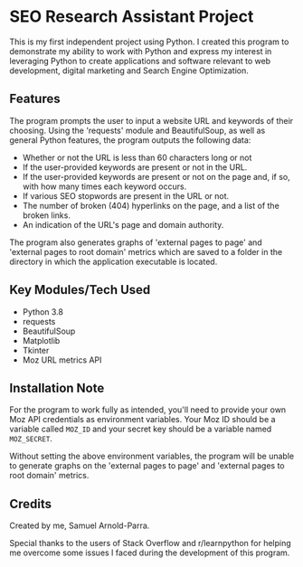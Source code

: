 <h1>SEO Research Assistant Project</h1>

This is my first independent project using Python. I 
created this program to demonstrate my ability to work 
with Python and express my interest in leveraging Python 
to create applications and software relevant to web 
development, digital marketing and Search Engine Optimization.

## Features
The program prompts the user to input a website URL and 
keywords of their choosing. Using the 'requests' module and 
BeautifulSoup, as well as general Python features, the 
program outputs the following data:
* Whether or not the URL is less than 60 characters long or 
not
* If the user-provided keywords are present or not in the 
URL.
* If the user-provided keywords are present or not on the 
  page and, if so, with how many times each keyword occurs.
* If various SEO stopwords are present in the URL or not.
* The number of broken (404) hyperlinks on the page, and 
a list of the broken links.
* An indication of the URL's page and domain authority.

The program also generates graphs of 'external pages to page'
 and 'external pages to root domain' metrics which are saved 
to a folder in the directory in which the application executable
 is located.

## Key Modules/Tech Used
* Python 3.8
* requests
* BeautifulSoup
* Matplotlib
* Tkinter
* Moz URL metrics API

## Installation Note
For the program to work fully as intended, you'll need to
 provide your own Moz API credentials as environment variables.
Your Moz ID should be a variable called `MOZ_ID` and your 
secret key should be a variable named `MOZ_SECRET`.

Without setting the above environment variables, the program
 will be unable to generate graphs on the 'external pages to page' 
and 'external pages to root domain' metrics.

## Credits
Created by me, Samuel Arnold-Parra.

Special thanks to the users of Stack Overflow and r/learnpython
 for helping me overcome some issues I faced during the 
development of this program.